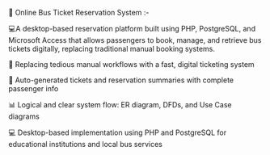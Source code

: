 🚌 Online Bus Ticket Reservation System :-

💻A desktop-based reservation platform built using PHP, PostgreSQL, and Microsoft Access that allows passengers to book, manage, and retrieve bus tickets digitally, replacing   traditional manual booking systems.

🔄 Replacing tedious manual workflows with a fast, digital ticketing system

🧾 Auto-generated tickets and reservation summaries with complete passenger info

📊 Logical and clear system flow: ER diagram, DFDs, and Use Case diagrams

💻 Desktop-based implementation using PHP and PostgreSQL for educational institutions and local bus services
